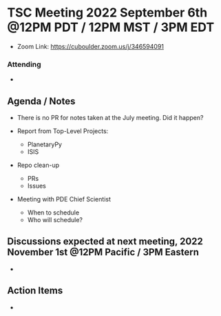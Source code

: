 # TSC Meeting 2022 September 6th @12PM PDT / 12PM MST / 3PM EDT
- Zoom Link: https://cuboulder.zoom.us/j/346594091

### Attending
- 

## Agenda / Notes
- There is no PR for notes taken at the July meeting.  Did it happen?

- Report from Top-Level Projects:
  - PlanetaryPy
  - ISIS

- Repo clean-up
  - PRs
  - Issues

- Meeting with PDE Chief Scientist
	- When to schedule
	- Who will schedule?



## Discussions expected at next meeting, 2022 November 1st @12PM Pacific / 3PM Eastern
- 

## Action Items
- 
